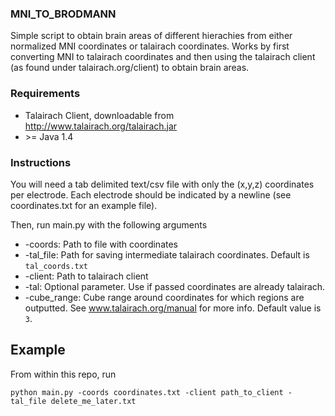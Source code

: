 ### MNI_TO_BRODMANN

Simple script to obtain brain areas of different hierachies from
 either normalized MNI coordinates or talairach coordinates. 
 Works by first converting MNI to talairach coordinates and then using the talairach client 
 (as found under talairach.org/client) to obtain brain areas.
 
### Requirements

* Talairach Client, downloadable from http://www.talairach.org/talairach.jar
* \>= Java 1.4

### Instructions

You will need a tab delimited text/csv file with only the (x,y,z) coordinates per electrode.
Each electrode should be indicated by a newline (see coordinates.txt for an example file).

Then, run main.py with the following arguments

* -coords: Path to file with coordinates
* -tal_file: Path for saving intermediate talairach coordinates. Default is `tal_coords.txt`
* -client: Path to talairach client
* -tal: Optional parameter. Use if passed coordinates are already talairach.
* -cube_range: Cube range around coordinates for which regions are outputted. 
See www.talairach.org/manual for more info. Default value is `3`.

## Example

From within this repo, run

    python main.py -coords coordinates.txt -client path_to_client -tal_file delete_me_later.txt
    
